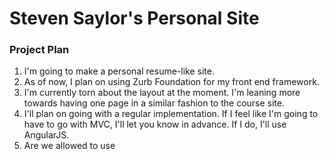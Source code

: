# Steven Saylor's Personal Site

### Project Plan

1. I'm going to make a personal resume-like site.
2. As of now, I plan on using Zurb Foundation for my front end framework.
3. I'm currently torn about the layout at the moment.  I'm leaning more towards having one page in a similar fashion to the course site. 
4. I'll plan on going with a regular implementation.  If I feel like I'm going to have to go with MVC, I'll let you know in advance.  If I do, I'll use AngularJS.
5. Are we allowed to use 
